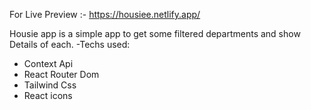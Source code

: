 For Live Preview :-
https://housiee.netlify.app/

Housie app is a simple app to get some filtered departments and show Details of each.
  -Techs used:
- Context Api
- React Router Dom
- Tailwind Css
- React icons 
